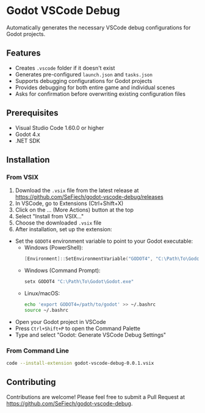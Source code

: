 # Godot VSCode Debug

Automatically generates the necessary VSCode debug configurations for Godot projects.

## Features

- Creates `.vscode` folder if it doesn't exist
- Generates pre-configured `launch.json` and `tasks.json`
- Supports debugging configurations for Godot projects
- Provides debugging for both entire game and individual scenes
- Asks for confirmation before overwriting existing configuration files

## Prerequisites

- Visual Studio Code 1.60.0 or higher
- Godot 4.x
- .NET SDK

## Installation

### From VSIX
1. Download the `.vsix` file from the latest release at https://github.com/SeFiech/godot-vscode-debug/releases
2. In VSCode, go to Extensions (Ctrl+Shift+X)
3. Click on the ... (More Actions) button at the top
4. Select "Install from VSIX..."
5. Choose the downloaded `.vsix` file
6. After installation, set up the extension:
  * Set the `GODOT4` environment variable to point to your Godot executable:
    - Windows (PowerShell):
      ```powershell
      [Environment]::SetEnvironmentVariable("GODOT4", "C:\Path\To\Godot\Godot.exe", "User")
      ```
    - Windows (Command Prompt):
      ```cmd
      setx GODOT4 "C:\Path\To\Godot\Godot.exe"
      ```
    - Linux/macOS:
      ```bash
      echo 'export GODOT4=/path/to/godot' >> ~/.bashrc
      source ~/.bashrc
      ```
  * Open your Godot project in VSCode 
  * Press `Ctrl+Shift+P` to open the Command Palette 
  * Type and select "Godot: Generate VSCode Debug Settings"

### From Command Line
```bash
code --install-extension godot-vscode-debug-0.0.1.vsix
```

## Contributing
Contributions are welcome! Please feel free to submit a Pull Request at https://github.com/SeFiech/godot-vscode-debug.
